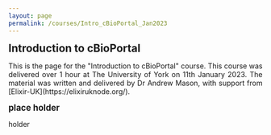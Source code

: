 ```yaml
---
layout: page
permalink: /courses/Intro_cBioPortal_Jan2023
---
```

<span style="font-size:1.5em;">**Introduction to cBioPortal**</span><br/>

<p align="justify">This is the page for the "Introduction to cBioPortal" course. This course was delivered over 1 hour at The University of York on 11th January 2023. The material was written and delivered by Dr Andrew Mason, with support from [Elixir-UK](https://elixiruknode.org/).<br/></p>

<span style="font-size:1.2em;">**place holder**</span><br/>
<p align="justify">holder<br/>
